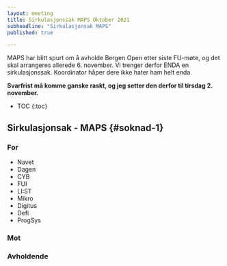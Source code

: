 ```yaml
---
layout: meeting
title: Sirkulasjonssak MAPS Oktober 2021
subheadline: "Sirkulasjonsak MAPS"
published: true

---
```


MAPS har blitt spurt om å avholde Bergen Open etter siste FU-møte, 
og det skal arrangeres allerede 6. november. Vi trenger derfor ENDA 
en sirkulasjonssak. Koordinator håper dere ikke hater ham helt enda. 

__Svarfrist må komme ganske raskt, og jeg setter den derfor til tirsdag 2. november.__

* TOC
{:toc}

## Sirkulasjonsak - MAPS {#soknad-1}

### For
- Navet
- Dagen
- CYB
- FUI
- LI:ST
- Mikro
- Digitus
- Defi
- ProgSys

### Mot

### Avholdende

